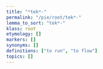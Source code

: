 ```yaml
---
title: "*tekʷ-"
permalink: "/pie/root/tekʷ-"
lemma_to_sort: "tekʷ-"
klass: root
etymology: []
markers: []
synonyms: []
definitions: ["to run", "to flow"]
topics: []
---
```

